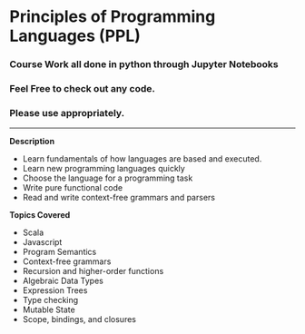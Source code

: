 # Principles of Programming Languages (PPL)

### Course Work all done in python through Jupyter Notebooks

### Feel Free to check out any code.

### Please use appropriately.
---

**Description**
  * Learn fundamentals of how languages are based and executed.
  * Learn new programming languages quickly
  * Choose the language for a programming task
  * Write pure functional code
  * Read and write context-free grammars and parsers
  
**Topics Covered**
  * Scala
  * Javascript
  * Program Semantics
  * Context-free grammars
  * Recursion and higher-order functions
  * Algebraic Data Types
  * Expression Trees
  * Type checking
  * Mutable State
  * Scope, bindings, and closures
  
